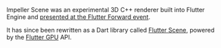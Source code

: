 Impeller Scene was an experimental 3D C++ renderer built into Flutter Engine and [presented at the Flutter Forward event](https://www.youtube.com/live/zKQYGKAe5W8?feature=share&t=7048).

It has since been rewritten as a Dart library called [Flutter Scene](https://pub.dev/packages/flutter_scene), powered by the [Flutter GPU](Flutter-GPU.md) API.
